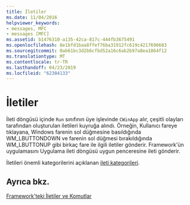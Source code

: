 ```yaml
---
title: İletiler
ms.date: 11/04/2016
helpviewer_keywords:
- messages, MFC
- messages [MFC]
ms.assetid: b1476310-a135-42ca-817c-444fb3675491
ms.openlocfilehash: 8e1bfd1baa8ffef76ba31912fc619c4217696683
ms.sourcegitcommit: 0ab61bc3d2b6cfbd52a16c6ab2b97a8ea1864f12
ms.translationtype: MT
ms.contentlocale: tr-TR
ms.lasthandoff: 04/23/2019
ms.locfileid: "62384133"
---
```

# <a name="messages"></a>İletiler

İleti döngüsü içinde `Run` sınıfının üye işlevinde `CWinApp` alır, çeşitli olayları tarafından oluşturulan iletileri kuyruğa alındı. Örneğin, Kullanıcı fareye tıklayana, Windows farenin sol düğmesine basıldığında WM_LBUTTONDOWN ve farenin sol düğmesi bırakıldığında WM_LBUTTONUP gibi birkaç fare ile ilgili iletiler gönderir. Framework'ün uygulamasını Uygulama ileti döngüsü uygun penceresine ileti gönderir.

İletileri önemli kategorilerini açıklanan [ileti kategorileri](../mfc/message-categories.md).

## <a name="see-also"></a>Ayrıca bkz.

[Framework'teki İletiler ve Komutlar](../mfc/messages-and-commands-in-the-framework.md)

